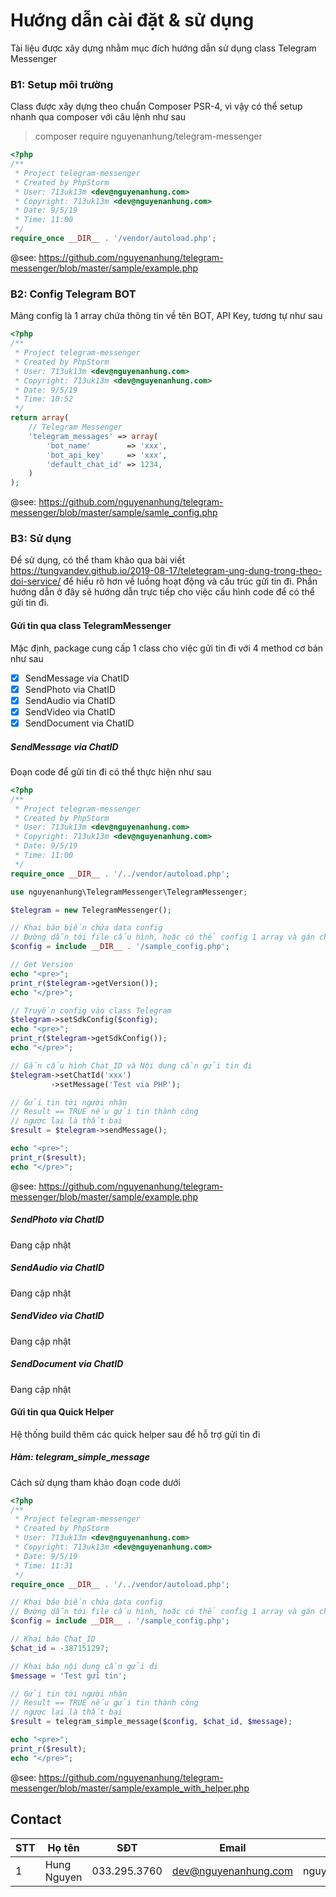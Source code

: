 # Hướng dẫn cài đặt & sử dụng

Tài liệu được xây dựng nhằm mục đích hướng dẫn sử dụng class Telegram Messenger

### B1: Setup môi trường

Class được xây dựng theo chuẩn Composer PSR-4, vì vậy có thể setup nhanh qua composer với câu lệnh như sau

> composer require nguyenanhung/telegram-messenger

```php
<?php
/**
 * Project telegram-messenger
 * Created by PhpStorm
 * User: 713uk13m <dev@nguyenanhung.com>
 * Copyright: 713uk13m <dev@nguyenanhung.com>
 * Date: 9/5/19
 * Time: 11:00
 */
require_once __DIR__ . '/vendor/autoload.php';
```

@see: https://github.com/nguyenanhung/telegram-messenger/blob/master/sample/example.php

### B2: Config Telegram BOT

Mảng config là 1 array chứa thông tin về tên BOT, API Key, tương tự như sau

```php
<?php
/**
 * Project telegram-messenger
 * Created by PhpStorm
 * User: 713uk13m <dev@nguyenanhung.com>
 * Copyright: 713uk13m <dev@nguyenanhung.com>
 * Date: 9/5/19
 * Time: 10:52
 */
return array(
    // Telegram Messenger
    'telegram_messages' => array(
        'bot_name'        => 'xxx',
        'bot_api_key'     => 'xxx',
        'default_chat_id' => 1234,
    )
);
```

@see: https://github.com/nguyenanhung/telegram-messenger/blob/master/sample/samle_config.php

### B3: Sử dụng

Để sử dụng, có thể tham khảo qua bài viết https://tungvandev.github.io/2019-08-17/teletegram-ung-dung-trong-theo-doi-service/ để hiểu rõ hơn về luồng hoạt động và cấu trúc gửi tin đi. Phần hướng dẫn ở đây sẽ hướng dẫn trực tiếp cho việc cấu hình code để có thể gửi tin đi.

#### Gửi tin qua class TelegramMessenger

Mặc định, package cung cấp 1 class cho việc gửi tin đi với 4 method cơ bản như sau

- [x] SendMessage via ChatID
- [x] SendPhoto via ChatID
- [x] SendAudio via ChatID
- [x] SendVideo via ChatID
- [x] SendDocument via ChatID

##### SendMessage via ChatID

Đoạn code để gửi tin đi có thể thực hiện như sau

```php
<?php
/**
 * Project telegram-messenger
 * Created by PhpStorm
 * User: 713uk13m <dev@nguyenanhung.com>
 * Copyright: 713uk13m <dev@nguyenanhung.com>
 * Date: 9/5/19
 * Time: 11:00
 */
require_once __DIR__ . '/../vendor/autoload.php';

use nguyenanhung\TelegramMessenger\TelegramMessenger;

$telegram = new TelegramMessenger();

// Khai báo biến chứa data config
// Đường dẫn tới file cấu hình, hoặc có thể config 1 array và gán cho biến config
$config = include __DIR__ . '/sample_config.php';

// Get Version
echo "<pre>";
print_r($telegram->getVersion());
echo "</pre>";

// Truyền config vào class Telegram
$telegram->setSdkConfig($config);
echo "<pre>";
print_r($telegram->getSdkConfig());
echo "</pre>";

// Gắn cấu hình Chat_ID và Nội dung cần gửi tin đi
$telegram->setChatId('xxx')
         ->setMessage('Test via PHP');

// Gửi tin tới người nhận
// Result == TRUE nếu gửi tin thành công
// ngược lại là thất bại
$result = $telegram->sendMessage();

echo "<pre>";
print_r($result);
echo "</pre>";

```

@see: https://github.com/nguyenanhung/telegram-messenger/blob/master/sample/example.php

##### SendPhoto via ChatID

Đang cập nhật

##### SendAudio via ChatID

Đang cập nhật

##### SendVideo via ChatID

Đang cập nhật

##### SendDocument via ChatID

Đang cập nhật

#### Gửi tin qua Quick Helper

Hệ thống build thêm các quick helper sau để hỗ trợ gửi tin đi

##### Hàm: telegram_simple_message

Cách sử dụng tham khảo đoạn code dưới

```php
<?php
/**
 * Project telegram-messenger
 * Created by PhpStorm
 * User: 713uk13m <dev@nguyenanhung.com>
 * Copyright: 713uk13m <dev@nguyenanhung.com>
 * Date: 9/5/19
 * Time: 11:31
 */
require_once __DIR__ . '/../vendor/autoload.php';

// Khai báo biến chứa data config
// Đường dẫn tới file cấu hình, hoặc có thể config 1 array và gán cho biến config
$config = include __DIR__ . '/sample_config.php';

// Khai báo Chat_ID
$chat_id = -387151297;

// Khai báo nội dung cần gửi đi
$message = 'Test gửi tin';

// Gửi tin tới người nhận
// Result == TRUE nếu gửi tin thành công
// ngược lại là thất bại
$result = telegram_simple_message($config, $chat_id, $message);

echo "<pre>";
print_r($result);
echo "</pre>";
```

@see: https://github.com/nguyenanhung/telegram-messenger/blob/master/sample/example_with_helper.php


## Contact

| STT  | Họ tên         | SĐT           | Email           | Skype            |
| ---- | -------------- | ------------- | --------------- | ---------------- |
| 1    | Hung Nguyen | 033.295.3760 | dev@nguyenanhung.com | nguyenanhung5891 |
